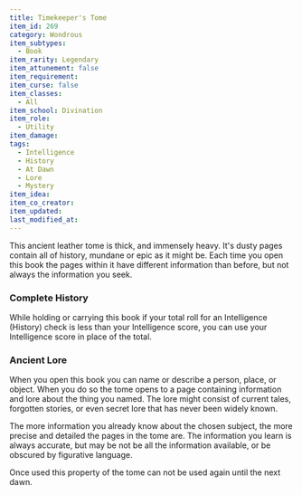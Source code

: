 ```yaml
---
title: Timekeeper's Tome
item_id: 269
category: Wondrous
item_subtypes: 
  - Book
item_rarity: Legendary
item_attunement: false
item_requirement: 
item_curse: false
item_classes: 
  - All
item_school: Divination
item_role: 
  - Utility
item_damage: 
tags:
  - Intelligence
  - History
  - At Dawn
  - Lore
  - Mystery
item_idea: 
item_co_creator: 
item_updated: 
last_modified_at: 
---
```


This ancient leather tome is thick, and immensely heavy. It's dusty pages contain all of history, mundane or epic as it might be. Each time you open this book the pages within it have different information than before, but not always the information you seek.

### Complete History

While holding or carrying this book if your total roll for an Intelligence (History) check is less than your Intelligence score, you can use your Intelligence score in place of the total.

### Ancient Lore

When you open this book you can name or describe a person, place, or object. When you do so the tome opens to a page containing information and lore about the thing you named. The lore might consist of current tales, forgotten stories, or even secret lore that has never been widely known.

The more information you already know about the chosen subject, the more precise and detailed the pages in the tome are. The information you learn is always accurate, but may be not be all the information available, or be obscured by figurative language.

Once used this property of the tome can not be used again until the next dawn.
